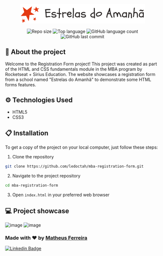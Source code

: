 <p align="center">
  <img src="./assets/logo.svg" alt="Logo from Estrelas do Amanhã">
</p>

<div align="center">
  <img alt="Repo size" src="https://img.shields.io/github/repo-size/ledoctah/mba-registration-form">
  <img alt="Top language" src="https://img.shields.io/github/languages/top/ledoctah/mba-registration-form">
  <img alt="GitHub language count" src="https://img.shields.io/github/languages/count/ledoctah/mba-registration-form">
  <img alt="GitHub last commit" src="https://img.shields.io/github/last-commit/ledoctah/mba-registration-form">
</div>

## 🔎 About the project
Welcome to the Registration Form project! This project was created as part of the HTML and CSS fundamentals module in the MBA program by Rocketseat + Sirius Education. The website showcases a registration form from a school named "Estrelas do Amanhã" to demonstrate some HTML forms features.

## ⚙️ Technologies Used
- HTML5
- CSS3

## 📋 Installation
To get a copy of the project on your local computer, just follow these steps:
1. Clone the repository
```bash
git clone https://github.com/ledoctah/mba-registration-form.git
```
2. Navigate to the project repository
```bash
cd mba-registration-form
```
3. Open `index.html` in your preferred web browser

## 💻 Project showcase

<img width="1195" alt="image" src="https://github.com/ledoctah/mba-registration-form/assets/50998959/1ec8c940-1811-41bd-82a3-ee394644c57b">
<img width="1195" alt="image" src="https://github.com/ledoctah/mba-registration-form/assets/50998959/15ca6138-3f17-49d3-943b-dd779bc3ad2d">


### Made with ❤ by [Matheus Ferreira](https://www.github.com/ledoctah)

[![Linkedin Badge](https://img.shields.io/badge/-Matheus%20Ferreira-6633cc?style=flat-square&logo=Linkedin&logoColor=white&link=https://www.linkedin.com/in/o-matheus-ferreira/)](https://www.linkedin.com/in/o-matheus-ferreira/)
